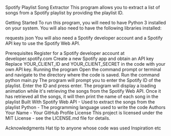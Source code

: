 Spotify Playlist Song Extractor
This program allows you to extract a list of songs from a Spotify playlist by providing the playlist ID.

Getting Started
To run this program, you will need to have Python 3 installed on your system. You will also need to have the following libraries installed:

requests
json
You will also need a Spotify developer account and a Spotify API key to use the Spotify Web API.

Prerequisites
Register for a Spotify developer account at developer.spotify.com
Create a new Spotify app and obtain an API key
Replace YOUR_CLIENT_ID and YOUR_CLIENT_SECRET in the code with your own API key.
Running the program
Open the command prompt or terminal and navigate to the directory where the code is saved.
Run the command python main.py
The program will prompt you to enter the Spotify ID of the playlist. Enter the ID and press enter.
The program will display a loading animation while it's retrieving the songs from the Spotify Web API.
Once it has retrieved all the songs, it will then print the name of each song in the playlist
Built With
Spotify Web API - Used to extract the songs from the playlist
Python - The programming language used to write the code
Authors
Your Name - Your GitHub Profile
License
This project is licensed under the MIT License - see the LICENSE.md file for details.

Acknowledgments
Hat tip to anyone whose code was used
Inspiration
etc
